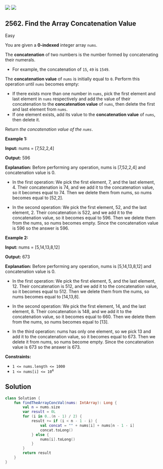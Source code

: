 [![](https://img.shields.io/github/stars/javadev/LeetCode-in-Kotlin?label=Stars&style=flat-square)](https://github.com/javadev/LeetCode-in-Kotlin)
[![](https://img.shields.io/github/forks/javadev/LeetCode-in-Kotlin?label=Fork%20me%20on%20GitHub%20&style=flat-square)](https://github.com/javadev/LeetCode-in-Kotlin/fork)

## 2562\. Find the Array Concatenation Value

Easy

You are given a **0-indexed** integer array `nums`.

The **concatenation** of two numbers is the number formed by concatenating their numerals.

*   For example, the concatenation of `15`, `49` is `1549`.

The **concatenation value** of `nums` is initially equal to `0`. Perform this operation until `nums` becomes empty:

*   If there exists more than one number in `nums`, pick the first element and last element in `nums` respectively and add the value of their concatenation to the **concatenation value** of `nums`, then delete the first and last element from `nums`.
*   If one element exists, add its value to the **concatenation value** of `nums`, then delete it.

Return _the concatenation value of the `nums`_.

**Example 1:**

**Input:** nums = [7,52,2,4]

**Output:** 596

**Explanation:** Before performing any operation, nums is [7,52,2,4] and concatenation value is 0. 

- In the first operation: We pick the first element, 7, and the last element, 4. Their concatenation is 74, and we add it to the concatenation value, so it becomes equal to 74. Then we delete them from nums, so nums becomes equal to [52,2]. 

- In the second operation: We pick the first element, 52, and the last element, 2. Their concatenation is 522, and we add it to the concatenation value, so it becomes equal to 596. Then we delete them from the nums, so nums becomes empty. Since the concatenation value is 596 so the answer is 596.

**Example 2:**

**Input:** nums = [5,14,13,8,12]

**Output:** 673

**Explanation:** Before performing any operation, nums is [5,14,13,8,12] and concatenation value is 0. 

- In the first operation: We pick the first element, 5, and the last element, 12. Their concatenation is 512, and we add it to the concatenation value, so it becomes equal to 512. Then we delete them from the nums, so nums becomes equal to [14,13,8]. 

- In the second operation: We pick the first element, 14, and the last element, 8. Their concatenation is 148, and we add it to the concatenation value, so it becomes equal to 660. Then we delete them from the nums, so nums becomes equal to [13]. 

- In the third operation: nums has only one element, so we pick 13 and add it to the concatenation value, so it becomes equal to 673. Then we delete it from nums, so nums become empty. Since the concatenation value is 673 so the answer is 673.

**Constraints:**

*   `1 <= nums.length <= 1000`
*   <code>1 <= nums[i] <= 10<sup>4</sup></code>

## Solution

```kotlin
class Solution {
    fun findTheArrayConcVal(nums: IntArray): Long {
        val n = nums.size
        var result = 0L
        for (i in 0..(n - 1) / 2) {
            result += if (i < n - 1 - i) {
                val concat = "" + nums[i] + nums[n - 1 - i]
                concat.toLong()
            } else {
                nums[i].toLong()
            }
        }
        return result
    }
}
```